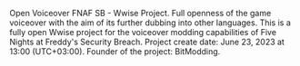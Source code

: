 Open Voiceover FNAF SB - Wwise Project.
Full openness of the game voiceover with the aim of its further dubbing into other languages.
This is a fully open Wwise project for the voiceover modding capabilities of Five Nights at Freddy's Security Breach.
Project create date: June 23, 2023 at 13:00 (UTC+03:00).
Founder of the project: BitModding.
